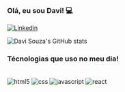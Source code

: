 ### Olá, eu sou Davi! 💻

[![Linkedin](https://img.shields.io/badge/LinkedIn-0077B5?style=for-the-badge&logo=linkedin&logoColor=white)](https://www.linkedin.com/in/davi-souza-634452216)

![Davi Souza's GitHub stats](https://github-readme-stats.vercel.app/api?username=Lets-DavIt&show_icons=true&theme=dracula)

### Técnologias que uso no meu dia!

<div style="display: inline-block"><br>
    <img align="center" src="https://img.shields.io/badge/HTML5-E34F26?style=for-the-badge&logo=html5&logoColor=white" alt="html5"/>
    <img align="center" src="https://img.shields.io/badge/CSS3-1572B6?style=for-the-badge&logo=css3&logoColor=white" alt="css"/>
    <img align="center" src="https://img.shields.io/badge/JavaScript-F7DF1E?style=for-the-badge&logo=javascript&logoColor=black" alt="javascript"/>
    <img align="center" src="https://img.shields.io/badge/React-20232A?style=for-the-badge&logo=react&logoColor=61DAFB" alt="react"/>
</div>
